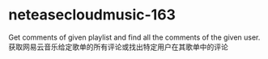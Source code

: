# neteasecloudmusic-163
Get comments of given playlist and find all the comments of the given user.获取网易云音乐给定歌单的所有评论或找出特定用户在其歌单中的评论
